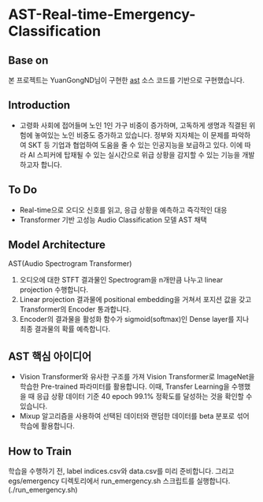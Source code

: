 # AST-Real-time-Emergency-Classification


## **Base on**
본 프로젝트는 YuanGongND님이 구현한 [ast](https://github.com/YuanGongND/ast) 소스 코드를 기반으로 구현했습니다.

## **Introduction**
- 고령화 사회에 접어들며 노인 1인 가구 비중이 증가하며, 고독하게 생명과 직결된 위험에 놓여있는 노인 비중도 증가하고 있습니다. 정부와 지자체는 이 문제를 파악하여 SKT 등 기업과 협업하여 도움을 줄 수 있는 인공지능을 보급하고 있다. 이에 따라 AI 스피커에 탑재될 수 있는 실시간으로 위급 상황을 감지할 수 있는 기능을 개발하고자 합니다.

## **To Do**
- Real-time으로 오디오 신호를 읽고, 응급 상황을 예측하고 즉각적인 대응
- Transformer 기반 고성능 Audio Classification 모델 AST 채택

## Model Architecture
AST(Audio Spectrogram Transformer)
1) 오디오에 대한 STFT 결과물인 Spectrogram을 n개만큼 나누고 linear projection 수행합니다.
2) Linear projection 결과물에 positional embedding을 거쳐서 포지션 값을 갖고 Transformer의 Encoder 통과합니다.
3) Encoder의 결과물을 활성화 함수가 sigmoid(softmax)인 Dense layer를 지나 최종 결과물의 확률 예측합니다.

## **AST 핵심 아이디어**
- Vision Transformer와 유사한 구조를 가져 Vision Transformer로 ImageNet을 학습한 Pre-trained 파라미터를 활용합니다. 이때, Transfer Learning을 수행했을 때 응급 상황 데이터 기준 40 epoch 99.1% 정확도를 달성하는 것을 확인할 수 있습니다. 
- Mixup 알고리즘을 사용하여 선택된 데이터와 랜덤한 데이터를 beta 분포로 섞어 학습에 활용합니다.


## **How to Train**
학습을 수행하기 전, label indices.csv와 data.csv를 미리 준비합니다.
그리고 egs/emergency 디렉토리에서 run_emergency.sh 스크립트를 실행합니다. (./run_emergency.sh)


